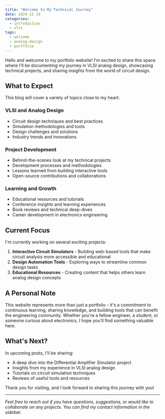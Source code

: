 ```yaml
---
title: "Welcome to My Technical Journey"
date: 2024-12-19
categories:
  - introduction
  - vlsi
tags:
  - welcome
  - analog-design
  - portfolio
---
```


Hello and welcome to my portfolio website! I'm excited to share this space where I'll be documenting my journey in VLSI analog design, showcasing technical projects, and sharing insights from the world of circuit design.

## What to Expect

This blog will cover a variety of topics close to my heart:

### VLSI and Analog Design
- Circuit design techniques and best practices
- Simulation methodologies and tools
- Design challenges and solutions
- Industry trends and innovations

### Project Development
- Behind-the-scenes look at my technical projects
- Development processes and methodologies
- Lessons learned from building interactive tools
- Open-source contributions and collaborations

### Learning and Growth
- Educational resources and tutorials
- Conference insights and learning experiences
- Book reviews and technical deep-dives
- Career development in electronics engineering

## Current Focus

I'm currently working on several exciting projects:

1. **Interactive Circuit Simulators** - Building web-based tools that make circuit analysis more accessible and educational
2. **Design Automation Tools** - Exploring ways to streamline common design tasks
3. **Educational Resources** - Creating content that helps others learn analog design concepts

## A Personal Note

This website represents more than just a portfolio - it's a commitment to continuous learning, sharing knowledge, and building tools that can benefit the engineering community. Whether you're a fellow engineer, a student, or someone curious about electronics, I hope you'll find something valuable here.

## What's Next?

In upcoming posts, I'll be sharing:
- A deep dive into the Differential Amplifier Simulator project
- Insights from my experience in VLSI analog design
- Tutorials on circuit simulation techniques
- Reviews of useful tools and resources

Thank you for visiting, and I look forward to sharing this journey with you!

---

*Feel free to reach out if you have questions, suggestions, or would like to collaborate on any projects. You can find my contact information in the sidebar.*